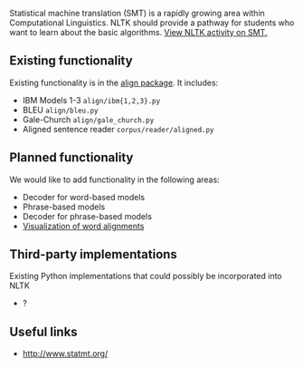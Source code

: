 Statistical machine translation (SMT) is a rapidly growing area within Computational Linguistics. NLTK should provide a pathway for students who want to learn about the basic algorithms. [View NLTK activity on SMT.](https://github.com/nltk/nltk/issues?labels=SMT)

## Existing functionality

Existing functionality is in the [align package](https://github.com/nltk/nltk/tree/develop/nltk/align). It includes:

* IBM Models 1-3 `align/ibm{1,2,3}.py`
* BLEU `align/bleu.py`
* Gale-Church `align/gale_church.py`
* Aligned sentence reader `corpus/reader/aligned.py`

## Planned functionality

We would like to add functionality in the following areas:

* Decoder for word-based models
* Phrase-based models
* Decoder for phrase-based models
* [Visualization of word alignments](https://github.com/nltk/nltk/issues/684)

## Third-party implementations

Existing Python implementations that could possibly be incorporated into NLTK

* ?

## Useful links

* http://www.statmt.org/
